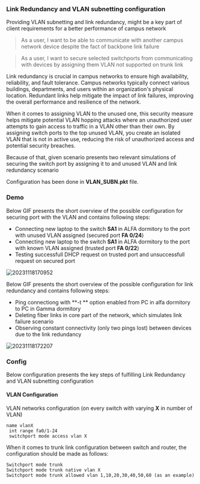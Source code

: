### Link Redundancy and VLAN subnetting configuration

Providing VLAN subnetting and link redundancy, might be a key part of client requirements for a better performance of campus network 

> As a user, I want to be able to communicate with another campus network device despite the fact of backbone link failure

> As a user, I want to secure selected switchports from communicating with devices by assigning them VLAN not supported on trunk link

Link redundancy is crucial in campus networks to ensure high availability, reliability, and fault tolerance. Campus networks typically connect various buildings, departments, and users within an organization's physical location. Redundant links help mitigate the impact of link failures, improving the overall performance and resilience of the network. 

When it comes to assigning VLAN to the unused one, this security measure helps mitigate potential VLAN hopping attacks where an unauthorized user attempts to gain access to traffic in a VLAN other than their own. By assigning switch ports to the top unused VLAN, you create an isolated VLAN that is not in active use, reducing the risk of unauthorized access and potential security breaches.

Because of that, given scenario presents two relevant simulations of securing the switch port by assigning it to and unused VLAN and link redundancy scenario

Configuration has been done in **VLAN_SUBN.pkt** file. 

### Demo

Below GIF presents the short overview of the possible configuration for securing port with the VLAN and contains following steps:

- Connecting new laptop to the switch **SA1** in ALFA dormitory to the port with unused VLAN assigned (secured port **FA 0/24**)
- Connecting new laptop to the switch **SA1** in ALFA dormitory to the port with known VLAN assigned (trusted port **FA 0/22**)
- Testing successfull DHCP request on trusted port and unsuccessfull request on secured port

![20231118170952](https://github.com/janek1842/NetCamps/assets/56030577/4ef0cc98-01d5-4f3e-9fd5-b33ee62e7dca)

Below GIF presents the short overview of the possible configuration for link redundancy and contains following steps:

- Ping connectiong with **-t ** option enabled from PC in alfa dormitory to PC in Gamma dormitory
- Deleting fiber links in core part of the network, which simulates link failure scenario
- Observing constant connectivity (only two pings lost) between devices due to the link redundancy

![20231118172207](https://github.com/janek1842/NetCamps/assets/56030577/a76ad334-8cd7-437f-94dc-de2352e29f21)


### Config

Below configuration presents the key steps of fulfilling Link Redundancy and VLAN subnetting configuration

#### VLAN Configuration
VLAN networks configuration (on every switch with varying **X** in number of VLAN)
```
name vlanX
 int range fa0/1-24
 switchport mode access vlan X
```
When it comes to trunk link configuration between switch and router, the configuration should be made as follows:
```
Switchport mode trunk
Switchport mode trunk native vlan X
Switchport mode trunk allowed vlan 1,10,20,30,40,50,60 (as an example)
```
